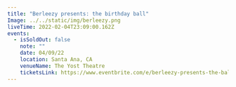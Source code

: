 ```yaml
---
title: "Berleezy presents: the birthday ball"
Image: ../../static/img/berleezy.png
liveTime: 2022-02-04T23:09:00.162Z
events:
  - isSoldOut: false
    note: ""
    date: 04/09/22
    location: Santa Ana, CA
    venueName: The Yost Theatre
    ticketsLink: https://www.eventbrite.com/e/berleezy-presents-the-ball-tickets-261372691757
---
```

